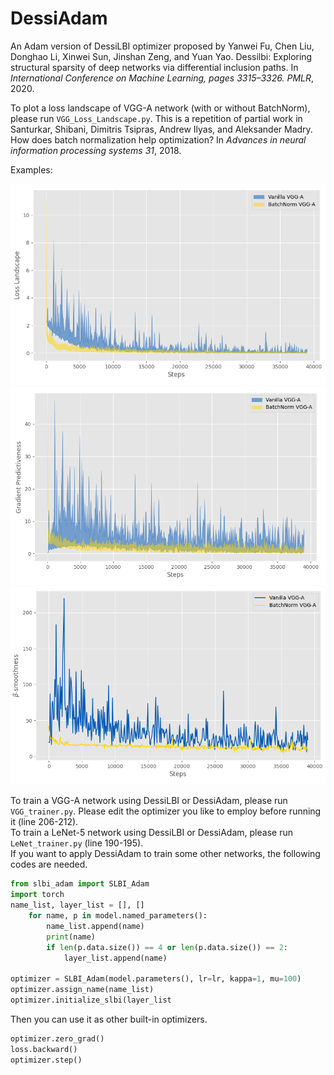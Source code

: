 # DessiAdam
An Adam version of DessiLBI optimizer proposed by Yanwei Fu, Chen Liu, Donghao Li, Xinwei Sun, Jinshan Zeng, and Yuan Yao. Dessilbi: Exploring structural sparsity of deep networks via differential inclusion paths. In *International Conference on Machine Learning, pages 3315–3326. PMLR*, 2020.

To plot a loss landscape of VGG-A network (with or without BatchNorm), please run ```VGG_Loss_Landscape.py```. This is a repetition of partial work in  Santurkar, Shibani, Dimitris Tsipras, Andrew Ilyas, and Aleksander Madry. How does batch normalization help optimization? In *Advances in neural information processing systems 31*, 2018.<br>

Examples:<br>

![avatar](landscape/loss_landscape.png)
![avatar](landscape/grad_pred.png)
![avatar](landscape/beta_smooth.png)

To train a VGG-A network using DessiLBI or DessiAdam, please run ```VGG_trainer.py```. Please edit the optimizer you like to employ before running it (line 206-212).<br>
To train a LeNet-5 network using DessiLBI or DessiAdam, please run ```LeNet_trainer.py``` (line 190-195).<br>
If you want to apply DessiAdam to train some other networks, the following codes are needed.

```python
from slbi_adam import SLBI_Adam
import torch
name_list, layer_list = [], []
    for name, p in model.named_parameters():
        name_list.append(name)
        print(name)
        if len(p.data.size()) == 4 or len(p.data.size()) == 2:
            layer_list.append(name)

optimizer = SLBI_Adam(model.parameters(), lr=lr, kappa=1, mu=100)
optimizer.assign_name(name_list)
optimizer.initialize_slbi(layer_list
```

Then you can use it as other built-in optimizers.

```python
optimizer.zero_grad()
loss.backward()
optimizer.step()
```
